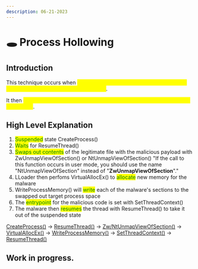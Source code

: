 ```yaml
---
description: 06-21-2023
---
```


# 🕳 Process Hollowing

## Introduction

This technique occurs when <mark style="color:yellow;">malware unmaps (hollows out) the legitimate code from memory of the target process</mark>.

It then <mark style="color:yellow;">overwrites the memory space of the target process with a malicious executable</mark>.

## High Level Explanation

1. <mark style="color:green;">Suspended</mark> state CreateProcess()
2. <mark style="color:green;">Waits</mark> for ResumeThread()
3. <mark style="color:green;">Swaps out contents</mark> of the legitimate file with the malicious payload with ZwUnmapViewOfSection() or NtUnmapViewOfSection()                                                                                                                                      "If the call to this function occurs in user mode, you should use the name "NtUnmapViewOfSection" instead of "**ZwUnmapViewOfSection**"."
4. LLoader then perfoms VirtualAllocEx() to <mark style="color:green;">allocate</mark> new memory for the malware
5. WriteProcessMemory() will <mark style="color:green;">write</mark> each of the malware's sections to the swapped out target process space
6. The <mark style="color:green;">entrypoint</mark> for the malicious code is set with SetThreadContext()
7. The malware then <mark style="color:green;">resumes</mark> the thread with ResumeThread() to take it out of the suspended state

[CreateProcess()](https://learn.microsoft.com/en-us/windows/win32/api/processthreadsapi/nf-processthreadsapi-createprocessa) -> [ResumeThread()](https://learn.microsoft.com/en-us/windows/win32/api/processthreadsapi/nf-processthreadsapi-resumethread) -> [Zw/NtUnmapViewOfSection()](https://learn.microsoft.com/en-us/windows-hardware/drivers/ddi/wdm/nf-wdm-zwunmapviewofsection) -> [VirtualAllocEx()](https://learn.microsoft.com/en-us/windows/win32/api/memoryapi/nf-memoryapi-virtualallocex) -> [WriteProcessMemory()](https://learn.microsoft.com/en-us/windows/win32/api/memoryapi/nf-memoryapi-writeprocessmemory) -> [SetThreadContext()](https://learn.microsoft.com/en-us/windows/win32/api/processthreadsapi/nf-processthreadsapi-setthreadcontext) -> [ResumeThread()](https://learn.microsoft.com/en-us/windows/win32/api/processthreadsapi/nf-processthreadsapi-resumethread)

## Work in progress.
